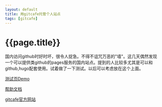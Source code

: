 ```yaml
---
layout: default
title: 用gitcafe托管个人站点
tags: [gitcafe]
---
```


# {{page.title}}

国内访问github时好时坏，很令人捉急。不得不诅咒万恶的"墙"。这几天偶然发现一个可以提供类github的pages服务的国内站点。提到的人比较多尤其是可以和github,hugo配套使用。试着做了一下测试。以后可以考虑放在这个上面。

[测试页Demo](http://ananfo.gitcafe.io/)

[帮助文档](https://gitcafe.com/GitCafe/Help/wiki/Pages-%E7%9B%B8%E5%85%B3%E5%B8%AE%E5%8A%A9#wiki)

[gitcafe官方网站](https://gitcafe.com/)
